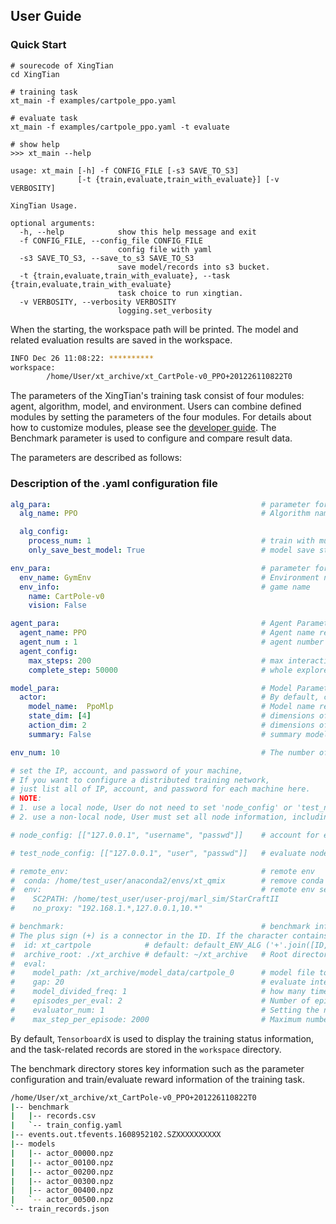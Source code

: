 ## User Guide



### Quick Start

```shell
# sourecode of XingTian
cd XingTian

# training task
xt_main -f examples/cartpole_ppo.yaml

# evaluate task
xt_main -f examples/cartpole_ppo.yaml -t evaluate

# show help
>>> xt_main --help

usage: xt_main [-h] -f CONFIG_FILE [-s3 SAVE_TO_S3]
               [-t {train,evaluate,train_with_evaluate}] [-v VERBOSITY]

XingTian Usage.

optional arguments:
  -h, --help            show this help message and exit
  -f CONFIG_FILE, --config_file CONFIG_FILE
                        config file with yaml
  -s3 SAVE_TO_S3, --save_to_s3 SAVE_TO_S3
                        save model/records into s3 bucket.
  -t {train,evaluate,train_with_evaluate}, --task {train,evaluate,train_with_evaluate}
                        task choice to run xingtian.
  -v VERBOSITY, --verbosity VERBOSITY
                        logging.set_verbosity
```



When the starting, the workspace path will be printed. The model and related evaluation results are saved in the workspace.

```zsh
INFO Dec 26 11:08:22: **********
workspace:
        /home/User/xt_archive/xt_CartPole-v0_PPO+201226110822T0
```



The parameters of the XingTian's training task consist of four modules: agent, algorithm, model, and environment.  Users can combine defined modules by setting the parameters of the four modules.  For details about how to customize modules, please see the [developer guide](./docs/developer.en.md).  The Benchmark parameter is used to configure and compare result data.

The parameters are described as follows:



### Description of the .yaml configuration file

```yaml
alg_para:                                               # parameter for algorithm module
  alg_name: PPO                                         # Algorithm name registed, class name as default

  alg_config:                                           
    process_num: 1                                      # train with multiprocess(coming soon)
    only_save_best_model: True                          # model save strategy (coming soon)

env_para:                                               # parameter for Environment module
  env_name: GymEnv                                      # Environment name registed, class name as default
  env_info:                                             # game name
    name: CartPole-v0
    vision: False 

agent_para:                                             # Agent Parameter
  agent_name: PPO                                       # Agent name registed, class name as default
  agent_num : 1                                         # agent number live under the same environment
  agent_config:
    max_steps: 200                                      # max interaction step within each episode
    complete_step: 50000                                # whole explore steps in once train task

model_para:                                             # Model Parameter
  actor:                                                # By default, contains a model named actor.
    model_name:  PpoMlp                                 # Model name registed, class name as default
    state_dim: [4]                                      # dimensions of state
    action_dim: 2                                       # dimensions of action
    summary: False                                      # summary model to log

env_num: 10                                             # The number of explorer to start up in each node

# set the IP, account, and password of your machine,
# If you want to configure a distributed training network,
# just list all of IP, account, and password for each machine here.
# NOTE:
# 1. use a local node, User do not need to set 'node_config' or 'test_node_config'. The system automatically configures it.
# 2. use a non-local node, User must set all node information, including the local node account information.

# node_config: [["127.0.0.1", "username", "passwd"]]    # account for each node

# test_node_config: [["127.0.0.1", "user", "passwd"]]   # evaluate node account

# remote_env:                                           # remote env
#  conda: /home/test_user/anaconda2/envs/xt_qmix        # remove conda env set
#  env:                                                 # remote env set
#    SC2PATH: /home/test_user/user-proj/marl_sim/StarCraftII
#    no_proxy: "192.168.1.*,127.0.0.1,10.*"

# benchmark:                                            # benchmark info
# The plus sign (+) is a connector in the ID. If the character contains the plus sign (+), the system directly uses the ID and does not add information such as the timestamp.
#  id: xt_cartpole            # default: default_ENV_ALG ('+'.join([ID, START_time]))
#  archive_root: ./xt_archive # default: ~/xt_archive   # Root directory for archiving evaluation information, which is automatically allocated.
#  eval:
#    model_path: /xt_archive/model_data/cartpole_0      # model file to evaluate
#    gap: 20                                            # evaluate interval after training
#    model_divided_freq: 1                              # how many times to divided of each model
#    episodes_per_eval: 2                               # Number of episodes run for each evaluation 	 
#    evaluator_num: 1 	                                # Setting the number of instances that support concurrent evaluation
#    max_step_per_episode: 2000                         # Maximum number of steps for each evaluation

```



By default, `TensorboardX` is used to display the training status information, and the task-related records are stored in the `workspace` directory.

The benchmark directory stores key information such as the parameter configuration and train/evaluate reward information of the training task.

```zsh
/home/User/xt_archive/xt_CartPole-v0_PPO+201226110822T0
|-- benchmark
|   |-- records.csv
|   `-- train_config.yaml
|-- events.out.tfevents.1608952102.SZXXXXXXXXXX
|-- models
|   |-- actor_00000.npz
|   |-- actor_00100.npz
|   |-- actor_00200.npz
|   |-- actor_00300.npz
|   |-- actor_00400.npz
|   `-- actor_00500.npz
`-- train_records.json
```
